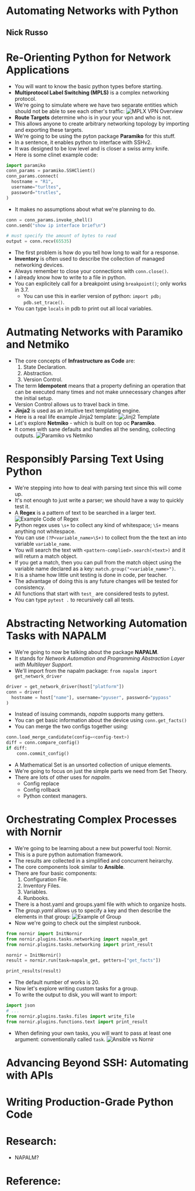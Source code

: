 # Automating Networks with Python
## Nick Russo

# Re-Orienting Python for Network Applications
- You will want to know the basic python types before starting.
- **Multiprotocol Label Switching (MPLS)** is a complex networking protocol.
- We're going to simulate where we have two separate entities which should not be able to see each other's traffic:
![MPLX VPN Overview](images/mpls-vpn-overview.png)
- **Route Targets** determine who is in your your vpn and who is not.
- This allows anyone to create arbitrary networking topology by importing and exporting these targets.
- We're going to be using the pyton package **Paramiko** for this stuff.
- In a sentence, it enables python to interface with SSHv2.
- It was designed to be low level and is closer a swiss army knife.
- Here is some clinet example code:
```python
import paramiko
conn_params = paramiko.SSHClient()
conn_params.connect(
  hostname = "R1",
  username="turltes",
  password="trutles",
)
```
- It makes no assumptions about what we're planning to do.
```python
conn = conn_params.invoke_shell()
conn.send("show ip interface brief\n")

# must specify the amount of bytes to read
output = conn.recv(65535)
```
- The first problem is how do you tell how long to wait for a response.
- **Inventory** is often used to describe the collection of managed networking devices.
- Always remember to close your connections with `conn.close()`.
- I already know how to write to a file in python.
- You can explicitely call for a breakpoint using `breakpoint()`; only works in 3.7.
  * You can use this in earlier version of python: `import pdb; pdb.set_trace()`.
- You can type `locals` in pdb to print out all local variables.


# Autmating Networks with Paramiko and Netmiko
- The core concepts of **Infrastructure as Code** are:
  1. State Declaration.
  2. Abstraction.
  3. Version Control.
- The term **Idempotent** means that a property defining an operation that can be executed many times and not make unnecessary changes after the initial setup.
- Version Control allows us to travel back in time.
- **Jinja2** is used as an intuitive text templating engine.
- Here is a real life example Jinja2 template:
![Jinj2 Template](images/jinja2-template.png)
- Let's explore **Netmiko** - which is built on top oc **Paramiko**.
- It comes with sane defaults and handles all the sending, collecting outputs.
![Paramiko vs Netmiko](images/paramiko-vs-netmiko.png)


# Responsibly Parsing Text Using Python
- We're stepping into how to deal with parsing text since this will come up.
- It's not enough to just write a parser; we should have a way to quickly test it.
- A **Regex** is a pattern of text to be searched in a larger text.
![Example Code of Regex](images/regex-example.png)
- Python regex uses `\s+` to collect any kind of whitespace; `\S+` means anything not whitespace.
- You can use `(?P<variable_name>\S+)` to collect from the the text an into variable `variable_name`.
- You will search the text with `<pattern-complied>.search(<text>)` and it will return a match object.
- If you get a match, then you can pull from the match object using the variable name declared as a key: `match.group("<variable_name>")`.
- It is a shame how little unit testing is done in code, per teacher.
- The advantage of doing this is any future changes will be tested for consistency.
- All functions that start with `test_` are considered tests to pytest.
- You can type `pytest .` to recursively call all tests.


# Abstracting Networking Automation Tasks with NAPALM
- We're going to now be talking about the package **NAPALM**.
- It stands for *Network Automation and Programming Abstraction Layer with Multilayer Support*.
- We'll import from the napalm package: `from napalm import get_network_driver`
```python
driver = get_network_driver(host["platform"])
conn = driver(
  hostname = host["name"], username="pyuser", password="pypass"
)
```
- Instead of issuing commands, *napalm* supports many getters.
- You can get basic information about the device using `conn.get_facts()`
- You can merge the two configs together using:
```python
conn.load_merge_candidate(config=<config-text>)
diff = conn.compare_config()
if diff:
    conn.commit_config()
```
- A Mathematical Set is an unsorted collection of unique elements.
- We're going to focus on just the simple parts we need from Set Theory.
- There are lots of other uses for *napalm*.
  - Config replace
  - Config rollback
  - Python context managers.


# Orchestrating Complex Processes with Nornir
- We're going to be learning about a new but powerful tool: Nornir.
- This is a pure python automation framework.
- The results are collected in a simplified and concurrent heirarchy.
- The core components look similar to **Ansible**.
- There are four basic components:
  1. Configuration File.
  2. Inventory Files.
  3. Variables.
  4. Runbooks.
- There is a host.yaml and groups.yaml file with which to organize hosts.
- The *group.yaml* allows us to specify a key and then describe the elements in that group:
![Example of Group](images/example-group-yaml.png)
- Now we're going to check out the simplest runbook.
```python
from nornir import InitNornir
from nornir.plugins.tasks.networking import napalm_get
from nornir.plugins.tasks.networking import print_result

nornir = InitNornir()
result = nornir.run(task=napalm_get, getters=["get_facts"])

print_results(result)
```
- The default number of works is 20.
- Now let's explore writing custom tasks for a group.
- To write the output to disk, you will want to import:
```python
import json
# ...
from nornir.plugins.tasks.files import write_file
from nornir.plugins.functions.text import print_result
```
- When defining your own tasks, you will want to pass at least one argument: conventionally called `task`.
![Ansible vs Nornir](images/compare-ansible-nornir.png)


# Advancing Beyond SSH: Automating with APIs

# Writing Production-Grade Python Code

# Research:
- NAPALM?

# Reference:
